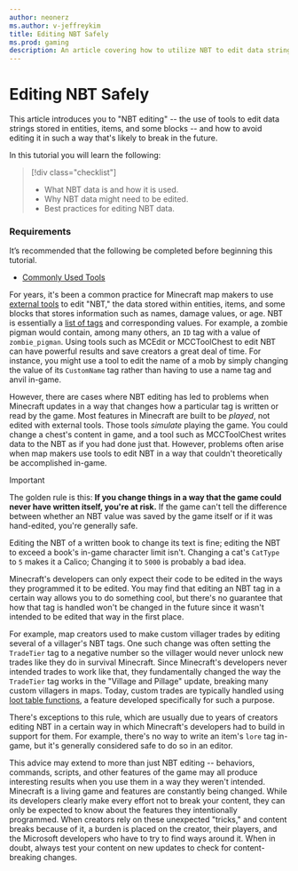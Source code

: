 ```yaml
---
author: neonerz
ms.author: v-jeffreykim
title: Editing NBT Safely
ms.prod: gaming
description: An article covering how to utilize NBT to edit data strings for entities, items and blocks
---
```


# Editing NBT Safely

This article introduces you to "NBT editing" -- the use of tools to edit data strings stored in entities, items, and some blocks -- and how to avoid editing it in such a way that's likely to break in the future.

In this tutorial you will learn the following:

> [!div class="checklist"]
>
> - What NBT data is and how it is used.
> - Why NBT data might need to be edited.
> - Best practices for editing NBT data.

### Requirements

It’s recommended that the following be completed before beginning this tutorial.

- [Commonly Used Tools](CommonlyUsedTools.md)

For years, it's been a common practice for Minecraft map makers to use [external tools](CommonlyUsedTools.md) to edit "NBT," the data stored within entities, items, and some blocks that stores information such as names, damage values, or age. NBT is essentially a [list of tags](https://minecraft.gamepedia.com/Chunk_format) and corresponding values. For example, a zombie pigman would contain, among many others, an `ID` tag with a value of `zombie_pigman`. Using tools such as MCEdit or MCCToolChest to edit NBT can have powerful results and save creators a great deal of time. For instance, you might use a tool to edit the name of a mob by simply changing the value of its `CustomName` tag rather than having to use a name tag and anvil in-game.

However, there are cases where NBT editing has led to problems when Minecraft updates in a way that changes how a particular tag is written or read by the game. Most features in Minecraft are built to be *played*, not edited with external tools. Those tools *simulate* playing the game. You could change a chest's content in game, and a tool such as MCCToolChest writes data to the NBT as if you had done just that. However, problems often arise when map makers use tools to edit NBT in a way that couldn't theoretically be accomplished in-game.

> [!IMPORTANT]
> The golden rule is this: **If you change things in a way that the game could never have written itself, you're at risk.** If the game can't tell the difference between whether an NBT value was saved by the game itself or if it was hand-edited, you're generally safe.

Editing the NBT of a written book to change its text is fine; editing the NBT to exceed a book's in-game character limit isn't. Changing a cat's `CatType` to `5` makes it a Calico; Changing it to `5000` is probably a bad idea.

Minecraft's developers can only expect their code to be edited in the ways they programmed it to be edited. You may find that editing an NBT tag in a certain way allows you to do something cool, but there's no guarantee that how that tag is handled won't be changed in the future since it wasn't intended to be edited that way in the first place.

For example, map creators used to make custom villager trades by editing several of a villager's NBT tags. One such change was often setting the `TradeTier` tag to a negative number so the villager would never unlock new trades like they do in survival Minecraft. Since Minecraft's developers never intended trades to work like that, they fundamentally changed the way the `TradeTier` tag works in the "Village and Pillage" update, breaking many custom villagers in maps. Today, custom trades are typically handled using [loot table functions](LootAndTradeTableFunctions.md), a feature developed specifically for such a purpose.

There's exceptions to this rule, which are usually due to years of creators editing NBT in a certain way in which Minecraft's developers had to build in support for them. For example, there's no way to write an item's `lore` tag in-game, but it's generally considered safe to do so in an editor.

This advice may extend to more than just NBT editing -- behaviors, commands, scripts, and other features of the game may all produce interesting results when you use them in a way they weren't intended. Minecraft is a living game and features are constantly being changed. While its developers clearly make every effort not to break your content, they can only be expected to know about the features they intentionally programmed. When creators rely on these unexpected "tricks," and content breaks because of it, a burden is placed on the creator, their players, and the Microsoft developers who have to try to find ways around it. When in doubt, always test your content on new updates to check for content-breaking changes.